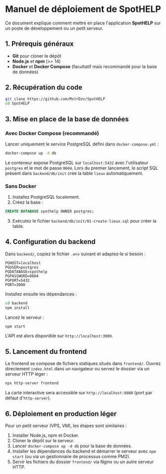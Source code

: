 # Manuel de déploiement de SpotHELP

Ce document explique comment mettre en place l'application **SpotHELP** sur un poste de développement ou un petit serveur.

## 1. Prérequis généraux

- **Git** pour cloner le dépôt
- **Node.js** et **npm** (>= 14)
- **Docker** et **Docker Compose** (facultatif mais recommandé pour la base de données)

## 2. Récupération du code

```bash
git clone https://github.com/MstrDzn/SpotHELP
cd SpotHELP
```

## 3. Mise en place de la base de données

### Avec Docker Compose (recommandé)

Lancer uniquement le service PostgreSQL défini dans `docker-compose.yml` :

```bash
docker-compose up -d db
```

Le conteneur expose PostgreSQL sur `localhost:5432` avec l'utilisateur `postgres` et le mot de passe `0604`. Lors du premier lancement, le script SQL présent dans `backend/db/init` crée la table `lieux` automatiquement.

### Sans Docker

1. Installez PostgreSQL localement.
2. Créez la base :

```sql
CREATE DATABASE spothelp OWNER postgres;
```

3. Exécutez le fichier `backend/db/init/01-create-lieux.sql` pour créer la table.

## 4. Configuration du backend

Dans `backend/`, copiez le fichier `.env` suivant et adaptez‑le si besoin :

```env
PGHOST=localhost
PGUSER=postgres
PGDATABASE=spothelp
PGPASSWORD=0604
PGPORT=5432
PORT=3000
```

Installez ensuite les dépendances :

```bash
cd backend
npm install
```

Lancez le serveur :

```bash
npm start
```

L'API est alors disponible sur `http://localhost:3000`.

## 5. Lancement du frontend

Le frontend se compose de fichiers statiques situés dans `frontend/`. Ouvrez directement `index.html` dans un navigateur ou servez le dossier via un serveur HTTP léger :

```bash
npx http-server frontend
```

La carte interactive sera accessible sur `http://localhost:8080` (port par défaut d'`http-server`).

## 6. Déploiement en production léger

Pour un petit serveur (VPS, VM), les étapes sont similaires :

1. Installer Node.js, npm et Docker.
2. Cloner le dépôt sur le serveur.
3. Lancer `docker-compose up -d db` pour la base de données.
4. Installer les dépendances du backend et démarrer le serveur avec `npm start` (ou via un gestionnaire de processus comme PM2).
5. Servir les fichiers du dossier `frontend/` via Nginx ou un autre serveur HTTP.
